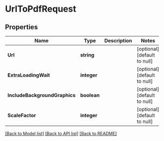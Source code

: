 # UrlToPdfRequest

## Properties
Name | Type | Description | Notes
------------ | ------------- | ------------- | -------------
**Url** | **string** |  | [optional] [default to null]
**ExtraLoadingWait** | **integer** |  | [optional] [default to null]
**IncludeBackgroundGraphics** | **boolean** |  | [optional] [default to null]
**ScaleFactor** | **integer** |  | [optional] [default to null]

[[Back to Model list]](../README.md#documentation-for-models) [[Back to API list]](../README.md#documentation-for-api-endpoints) [[Back to README]](../README.md)


